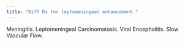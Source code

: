 ```yaml
---
title: "Diff Dx for leptomeningeal enhancement."
---
```

Meningitis. Leptomeningeal Carcinomatosis. Viral Encephalitis. Slow Vascular Flow.

